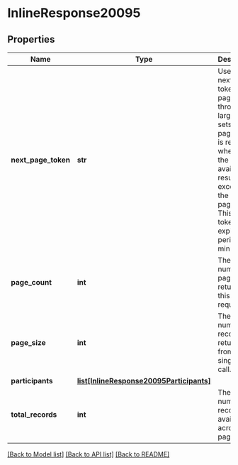 # InlineResponse20095

## Properties
Name | Type | Description | Notes
------------ | ------------- | ------------- | -------------
**next_page_token** | **str** | Use the next page token to paginate through large result sets. A next page token is returned whenever the set of available results exceeds the current page size. This token&#x27;s expiration period is 15 minutes. | [optional] 
**page_count** | **int** | The number of pages returned for this request. | [optional] 
**page_size** | **int** | The total number of records returned from a single API call. | [optional] [default to 30]
**participants** | [**list[InlineResponse20095Participants]**](InlineResponse20095Participants.md) |  | [optional] 
**total_records** | **int** | The total number of records available across all pages. | [optional] 

[[Back to Model list]](../README.md#documentation-for-models) [[Back to API list]](../README.md#documentation-for-api-endpoints) [[Back to README]](../README.md)

